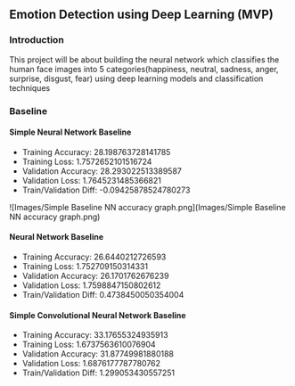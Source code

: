 ## Emotion Detection using Deep Learning (MVP)

### Introduction
This project will be about building the neural network which classifies the human face images into 5 categories(happiness, neutral, sadness, anger, surprise, disgust, fear) using deep learning models and classification techniques

### Baseline
#### Simple Neural Network Baseline
- Training Accuracy: 28.198763728141785
- Training Loss: 1.7572652101516724
- Validation Accuracy: 28.293022513389587
- Validation Loss: 1.7645231485366821
- Train/Validation Diff: -0.09425878524780273

![Images/Simple Baseline NN accuracy graph.png](Images/Simple Baseline NN accuracy graph.png)

#### Neural Network Baseline
- Training Accuracy: 26.6440212726593
- Training Loss: 1.752709150314331
- Validation Accuracy: 26.1701762676239
- Validation Loss: 1.7598847150802612
- Train/Validation Diff: 0.4738450050354004

#### Simple Convolutional Neural Network Baseline
- Training Accuracy: 33.17655324935913
- Training Loss: 1.6737563610076904
- Validation Accuracy: 31.87749981880188
- Validation Loss: 1.6876177787780762
- Train/Validation Diff: 1.299053430557251
